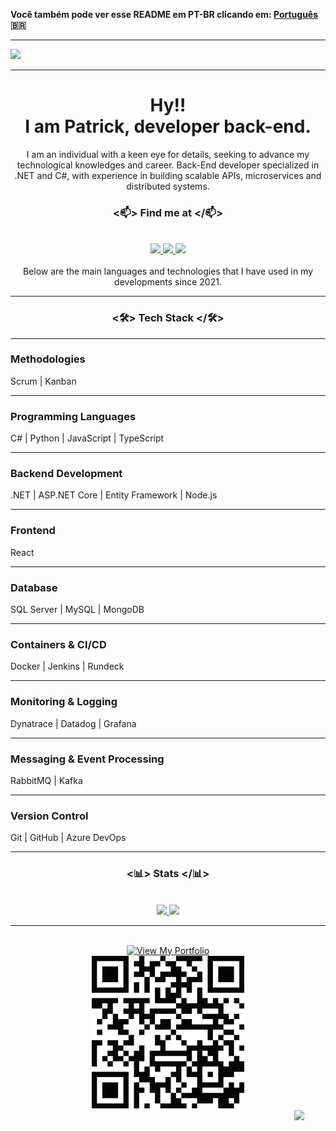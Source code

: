 **Você também pode ver esse README em PT-BR clicando em: [Português](https://github.com/PatrickBastosDeveloper/PatrickBastosDeveloper-pt.git):brazil:**

---
![](https://komarev.com/ghpvc/?username=PatrickBastosDeveloper&style=flat&color=dc143c)

---
<div align="center">
<h1>Hy!!
<br/> 
I am Patrick, developer back-end.</h1>
</div>

<div align="center">
   I am an individual with a keen eye for details, seeking to advance my technological knowledges and career. 
   Back-End developer specialized in .NET and C#, with experience in building scalable APIs, microservices and distributed systems.<br>
</div>

### <div align="center"> <📫> Find me at </📫></div>
<br/> 

<div align="center">  
  <a href="https://www.linkedin.com/in/patrickbastosdeveloper/" target="_blank">
    <img src="https://img.shields.io/badge/LinkedIn-0077B5?style=for-the-badge&logo=linkedin&logoColor=white"/>
  </a>  
  <a href="mailto:patrickbastosc@gmail.com">
    <img src="https://img.shields.io/badge/Gmail-D14836?style=for-the-badge&logo=gmail&logoColor=white"/>
  </a>  
  <a href="http://api.whatsapp.com/send?1=pt_BR&phone=5524992641930" target="_blank">
    <img src="https://img.shields.io/badge/WhatsApp-25D366?style=for-the-badge&logo=whatsapp&logoColor=white"/>
  </a>  
</div>

<div align="center">
<br> Below are the main languages ​​and technologies that I have used in my developments since 2021.
</div>

---

### <div align="center"> <🛠> Tech Stack </🛠></div>

---

<h3>Methodologies</h3>
Scrum | Kanban

---

<h3>Programming Languages</h3>
C# | Python | JavaScript | TypeScript

---

<h3>Backend Development</h3>
.NET | ASP.NET Core | Entity Framework | Node.js 

---

<h3>Frontend</h3>
React

---
   
<h3>Database</h3>
SQL Server | MySQL | MongoDB

---
                                                                                                                            
<h3>Containers & CI/CD</h3>
Docker | Jenkins | Rundeck

---

<h3>Monitoring & Logging</h3>
Dynatrace | Datadog | Grafana

---

<h3>Messaging & Event Processing</h3>
RabbitMQ | Kafka

---

<h3>Version Control</h3>
Git | GitHub | Azure DevOps

---

### <div align="center"> <📊> Stats </📊></div>
<br>

<div align="center">
<a href="https://github.com/PatrickBastosDeveloper">
   <img height="165em" src="https://github-readme-stats.vercel.app/api?username=PatrickBastosDeveloper&show_icons=true&theme=radical"/>
   <img height="165em" src="https://github-readme-stats.vercel.app/api/top-langs/?username=PatrickBastosDeveloper&layout=compact&langs_count=7&theme=radical"/>
</div>

---
<br>
<div align="center">
  <a href="https://portfolio-patrick-bastos.netlify.app/" target="_blank" rel="noopener noreferrer">
    <img src="https://img.shields.io/badge/View-My%20Portfolio-blue" alt="View My Portfolio">
  </a>
  <br>
  <img src="qrcode.png" alt="QR Code">
</div>

<img src = "https://media2.giphy.com/media/QssGEmpkyEOhBCb7e1/giphy.gif?cid=ecf05e47a0n3gi1bfqntqmob8g9aid1oyj2wr3ds3mg700bl&rid=giphy.gif" align="right" width="50">
